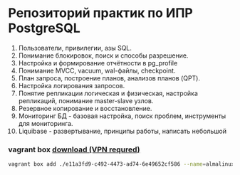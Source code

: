 # Репозиторий практик по ИПР PostgreSQL

1. Пользователи, привилегии, азы SQL.
2. Понимание блокировок, поиск и способы разрешение.
3. Настройка и формирование отчётности в pg_profile
4. Понимание MVCC, vacuum, wal-файлы, checkpoint.
5. План запроса, построение планов, анализов планов (QPT).
6. Настройка логирования запросов.
7. Понятие репликации логическая и физическая, настройка репликаций, понимание master-slave узлов.
8. Резервное копирование и восстановление.
9. Мониторинг БД - базовая настройка, поиск проблем, инструменты для мониторинга.
10. Liquibase - развертывание, принципы работы, написать небольшой

### vagrant box [download (VPN requred)](https://vagrantcloud-files-production.s3-accelerate.amazonaws.com/archivist/boxes/e11a3fd9-c492-4473-ad74-6e49652cf586?X-Amz-Algorithm=AWS4-HMAC-SHA256&X-Amz-Credential=ASIA6NDPRW4BVIXR5ODC%2F20241003%2Fus-east-1%2Fs3%2Faws4_request&X-Amz-Date=20241003T040138Z&X-Amz-Expires=900&X-Amz-Security-Token=IQoJb3JpZ2luX2VjEGwaCXVzLWVhc3QtMSJHMEUCIFqt41H1fNBtQltYXnhasPhjDWPCdy63%2FAlz305RO2lFAiEArvR%2BTsApVMaUSsVYfDuhb03tLCxy3dfRIQCBDfPTOeYqqQIItf%2F%2F%2F%2F%2F%2F%2F%2F%2F%2FARAEGgw5OTAyMjM5MDY1NjMiDCilFszqQD21EGN0Syr9AY%2F9leKcNOBlmgXtWew8bbpdw3ddz4nBLM1V97cK74pX2e7k%2BV2vZvaIS%2BmoG%2Bc5xLGKX7Z8yr5e9JSDpM%2Bnc%2Bs6aiLLZQZeujRKxHFFMIk0HIyh2%2BLUmZ7gC6s%2BqlVK8JnVGGxQ5XrZ1KpOGwH8cUyQzcW8rq5DeLmeda42bt4Pfw7seAsyiRVlM28VwZg3%2FSj%2Ft4mARjrROjGRHwJimnCGaC%2BBmi81HulXnrigm7EEI41pANkZImbzor1ZETtVJ9NC1KlRicnHhdwmErMS50i5hG1q2EPLvc3%2BB8MJiGPmROcsLuUa1Jm3TVLKqHQztDRAvfo3Bj%2BT4FNPNdEwv6r4twY6nQEAtbrT30JVVpoRxU2rmqwSOVnLi9e6x8QhTnEmb8ZuQQfEbSPSfOGBnAwzSR9hWVHdiyrxmoXY%2BuT5KzGXuxnD601t2oASYpNnFvjXJd9BgfZnL3QepQGsSGG5TYHZS0jmLcxkeRq0DKTq7JKgTNQo4rEaMINYoWQaVv8%2BiG8wFYsHbo5Qv%2F8teRwE9SR7QvsC8S5qXpryBI5CPNhI&X-Amz-SignedHeaders=host&X-Amz-Signature=1fe4ef8abefcac5d78fdc78e3a06475cfabfa0f6e5d723564f81c3b4868aa1f3) 
```bash
vagrant box add ./e11a3fd9-c492-4473-ad74-6e49652cf586 --name=almalinux/9
```